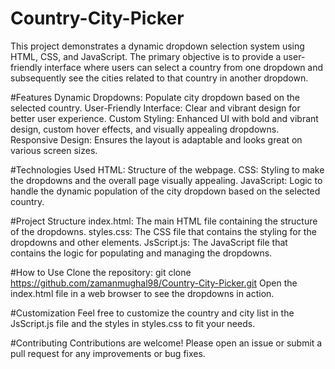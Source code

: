 ﻿# Country-City-Picker
This project demonstrates a dynamic dropdown selection system using HTML, CSS, and JavaScript. The primary objective is to provide a user-friendly interface where users can select a country from one dropdown and subsequently see the cities related to that country in another dropdown.

#Features
Dynamic Dropdowns: Populate city dropdown based on the selected country.
User-Friendly Interface: Clear and vibrant design for better user experience.
Custom Styling: Enhanced UI with bold and vibrant design, custom hover effects, and visually appealing dropdowns.
Responsive Design: Ensures the layout is adaptable and looks great on various screen sizes.

#Technologies Used
HTML: Structure of the webpage.
CSS: Styling to make the dropdowns and the overall page visually appealing.
JavaScript: Logic to handle the dynamic population of the city dropdown based on the selected country.

#Project Structure
index.html: The main HTML file containing the structure of the dropdowns.
styles.css: The CSS file that contains the styling for the dropdowns and other elements.
JsScript.js: The JavaScript file that contains the logic for populating and managing the dropdowns.

#How to Use
Clone the repository:
git clone https://github.com/zamanmughal98/Country-City-Picker.git
Open the index.html file in a web browser to see the dropdowns in action.

#Customization
Feel free to customize the country and city list in the JsScript.js file and the styles in styles.css to fit your needs.

#Contributing
Contributions are welcome! Please open an issue or submit a pull request for any improvements or bug fixes.
